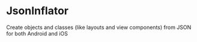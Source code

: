 # JsonInflator
Create objects and classes (like layouts and view components) from JSON for both Android and iOS
